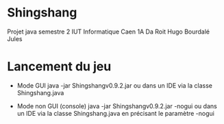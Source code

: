 # Shingshang
Projet java semestre 2
IUT Informatique Caen 1A
Da Roit Hugo
Bourdalé Jules

# Lancement du jeu
- Mode GUI
java -jar Shingshangv0.9.2.jar
ou dans un IDE via la classe Shingshang.java

- Mode non GUI (console)
java -jar Shingshangv0.9.2.jar -nogui
ou dans un IDE via la classe Shingshang.java en précisant le paramètre -nogui

